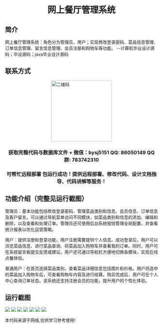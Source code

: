 <p><h1 align="center">网上餐厅管理系统</h1></p>

## 简介
网上餐厅管理系统：角色分为管理员、用户；实现修改登录密码、菜品信息管理、订单信息管理、留言信息管理、会员注册和购物车等功能。    --计算机毕业设计源码；毕设源码；java毕业设计源码


## 联系方式
<img src="https://bs-1329754181.cos.ap-shanghai.myqcloud.com/wx.jpg" alt="二维码" style="display: block; margin: 0 auto;" width="200px">
<p><h3 align="center">获取完整代码与数据库文件 + 微信：bysj5151 QQ: 86050149 QQ群: 783742310</h3></p>
<p><h3 align="center">可帮忙远程部署 包运行成功！提供远程部署、修改代码、设计文档指导、代码讲解等服务！</h3></p>

## 功能介绍（完整见运行截图）
管理员：基本功能包括修改登录密码、管理菜品类别和信息、会员信息、订单信息及客户留言。可以通过导航菜单访问不同模块，如菜品类别和信息的添加、编辑和删除，以及查看和处理订单。管理员还可使用后台系统按钮管理全局配置，并查看统计报表以优化运营策略。

用户：提供注册和登录功能，用户注册需要提供个人信息。成功登录后，用户可以浏览菜品信息、进行菜品查询、将菜品加入购物车并查看我的订单。同时，用户可在系统留言板提交反馈或建议。用户还可通过导航栏方便地切换各模块，实现在线点餐体验。

普通用户：在首页选择菜品类别，查看菜品详细信息包括图片和价格。用户将选中的菜品加入购物车后，可查看购物车内容及进行结算。购买完成后，用户可在个人中心查询订单状态。该系统还支持注册会员的功能，提升用户的个性化体验。


## 运行截图
![](imgs/588112-20220108180319487-790797182.png)
![](imgs/588112-20220108180326008-1640125738.png)
![](imgs/588112-20220108180332216-1764937693.png)
![](imgs/588112-20220108180338501-1688936569.png)
![](imgs/588112-20220108180345046-1865607819.png)
![](imgs/588112-20220108180351778-1632991887.png)
![](imgs/588112-20220108180407817-792687331.png)

<p>本代码来源于网络,仅供学习参考使用!</p>

